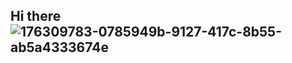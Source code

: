 ## Hi there ![176309783-0785949b-9127-417c-8b55-ab5a4333674e](https://github.com/user-attachments/assets/e1732529-1d0b-44e8-a225-6698149e3dac)


<!--
**keino142857/keino142857** is a ✨ _special_ ✨ repository because its `README.md` (this file) appears on your GitHub profile.

Here are some ideas to get you started:

- 🔭 I’m currently working on ...
- 🌱 I’m currently learning ...
- 👯 I’m looking to collaborate on ...
- 🤔 I’m looking for help with ...
- 💬 Ask me about ...
- 📫 How to reach me: ...
- 😄 Pronouns: ...
- ⚡ Fun fact: ...
-->
